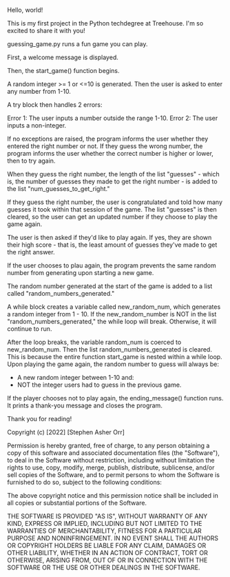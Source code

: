 Hello, world!

This is my first project in the Python techdegree at Treehouse. I'm so excited to share it with you!

guessing_game.py runs a fun game you can play.

First, a welcome message is displayed.

Then, the start_game() function begins.

A random integer >= 1 or <=10 is generated. Then the user is asked to enter any number from 1-10.

A try block then handles 2 errors:

Error 1: The user inputs a number outside the range 1-10.
Error 2: The user inputs a non-integer.

If no exceptions are raised, the program informs the user whether they entered the right number or not. If they guess the wrong number, the program informs the user whether the correct number is higher or lower, then to try again.

When they guess the right number, the length of the list "guesses" - which is, the number of guesses they made to get the right number - is added to the list "num_guesses_to_get_right."

If they guess the right number, the user is congratulated and told how many guesses it took within that session of the game. The list "guesses" is then cleared, so the user can get an updated number if they choose to play the game again.

The user is then asked if they'd like to play again. If yes, they are shown their high score - that is, the least amount of guesses they've made to get the right answer.

If the user chooses to plau again, the program prevents the same random number from generating upon starting a new game.

The random number generated at the start of the game is added to a list called "random_numbers_generated."

A while block creates a variable called new_random_num, which generates a random integer from 1 - 10. If the new_random_number is NOT in the list "random_numbers_generated," the while loop will break. Otherwise, it will continue to run.

After the loop breaks, the variable random_num is coerced to new_random_num. Then the list random_numbers_generated is cleared. This is because the entire function start_game is nested within a while loop. Upon playing the game again, the random number to guess will always be:

- A new random integer between 1-10
and:
- NOT the integer users had to guess in the previous game.

If the player chooses not to play again, the ending_message() function runs. It prints a thank-you message and closes the program.

Thank you for reading!

Copyright (c) [2022] [Stephen Asher Orr]

Permission is hereby granted, free of charge, to any person obtaining a copy
of this software and associated documentation files (the "Software"), to deal
in the Software without restriction, including without limitation the rights
to use, copy, modify, merge, publish, distribute, sublicense, and/or sell
copies of the Software, and to permit persons to whom the Software is
furnished to do so, subject to the following conditions:

The above copyright notice and this permission notice shall be included in all
copies or substantial portions of the Software.

THE SOFTWARE IS PROVIDED "AS IS", WITHOUT WARRANTY OF ANY KIND, EXPRESS OR
IMPLIED, INCLUDING BUT NOT LIMITED TO THE WARRANTIES OF MERCHANTABILITY,
FITNESS FOR A PARTICULAR PURPOSE AND NONINFRINGEMENT. IN NO EVENT SHALL THE
AUTHORS OR COPYRIGHT HOLDERS BE LIABLE FOR ANY CLAIM, DAMAGES OR OTHER
LIABILITY, WHETHER IN AN ACTION OF CONTRACT, TORT OR OTHERWISE, ARISING FROM,
OUT OF OR IN CONNECTION WITH THE SOFTWARE OR THE USE OR OTHER DEALINGS IN THE
SOFTWARE.
